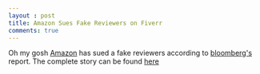 ```yaml
---
layout : post
title: Amazon Sues Fake Reviewers on Fiverr
comments: true
---
```


Oh my gosh [Amazon](amazon.com) has sued a fake reviewers
according to [bloomberg's](bloomberg.com) report. The complete story can be found [here](http://www.bloomberg.com/news/articles/2015-10-16/amazon-targets-web-freelancers-peddling-fake-customer-reviews) 
